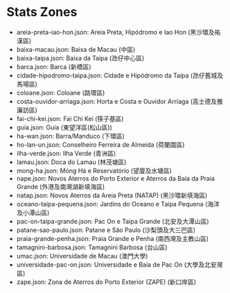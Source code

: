 # Stats Zones

* areia-preta-iao-hon.json: Areia Preta, Hipódromo e Iao Hon (黑沙環及祐漢區)
* baixa-macau.json: Baixa de Macau (中區)
* baixa-taipa.json: Baixa da Taipa (氹仔中心區)
* barca.json: Barca (新橋區)
* cidade-hipodromo-taipa.json: Cidade e Hipódromo da Taipa (氹仔舊城及馬場區)
* coloane.json: Coloane (路環區)
* costa-ouvidor-arriaga.json: Horta e Costa e Ouvidor Arriaga (高士德及雅廉訪區)
* fai-chi-kei.json: Fai Chi Kei (筷子基區)
* guia.json: Guia (東望洋區(松山區))
* ha-wan.json: Barra/Manduco (下環區)
* ho-lan-un.json: Conselheiro Ferreira de Almeida (荷蘭園區)
* ilha-verde.json: Ilha Verde (青洲區)
* lamau.json: Doca do Lamau (林茂塘區)
* mong-ha.json: Móng Há e Reservatório (望廈及水塘區)
* nape.json: Novos Aterros do Porto Exterior e Aterros da Baía da Praia Grande (外港及南灣湖新填海區)
* natap.json: Novos Aterros da Areia Preta (NATAP) (黑沙環新填海區)
* oceano-taipa-pequena.json: Jardins do Oceano e Taipa Pequena (海洋及小潭山區)
* pac-on-taipa-grande.json: Pac On e Taipa Grande (北安及大潭山區)
* patane-sao-paulo.json: Patane e São Paulo (沙梨頭及大三巴區)
* praia-grande-penha.json: Praia Grande e Penha (南西灣及主教山區)
* tamagnini-barbosa.json: Tamagnini Barbosa (台山區)
* umac.json: Universidade de Macau (澳門大學)
* universidade-pac-on.json: Universidade e Baía de Pac On (大學及北安灣區)
* zape.json: Zona de Aterros do Porto Exterior (ZAPE) (新口岸區)
